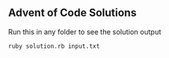 ## Advent of Code Solutions

Run this in any folder to see the solution output

```bash
ruby solution.rb input.txt
```